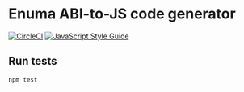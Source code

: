 # Enuma ABI-to-JS code generator

[![CircleCI](https://circleci.com/gh/enumatech/abi2js.svg?style=svg)](https://circleci.com/gh/enumatech/abi2js)
[![JavaScript Style Guide](https://img.shields.io/badge/code_style-standard-brightgreen.svg)](https://standardjs.com)


## Run tests
```
npm test
```

